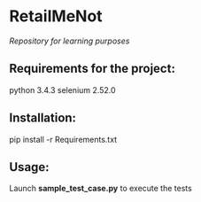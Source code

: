 # RetailMeNot
*Repository for learning purposes*

## Requirements for the project:
python 3.4.3
selenium 2.52.0

## Installation:
pip install -r Requirements.txt

## Usage:
Launch **sample_test_case.py** to execute the tests
